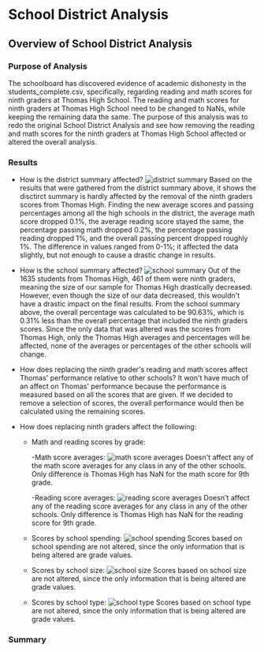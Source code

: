 # School District Analysis

## Overview of School District Analysis

### Purpose of Analysis
The schoolboard has discovered evidence of academic dishonesty in the students_complete.csv, specifically, regarding reading and math scores for ninth graders at Thomas High School. The reading and math scores for ninth graders at Thomas High School need to be changed to NaNs, while keeping the remaining data the same. The purpose of this analysis was to redo the original School District Analysis and see how removing the reading and math scores for the ninth graders at Thomas High School affected or altered the overall analysis.


### Results
- How is the district summary affected?
![district summary](https://user-images.githubusercontent.com/75760493/104870399-0bf5bb80-590e-11eb-8bfd-2ee5651a3573.PNG)
Based on the results that were gathered from the district summary above, it shows the disctirct summary is hardly affected by the removal of the ninth graders scores from Thomas High. Finding the new average scores and passing percentages among all the high schools in the district, the average math score dropped 0.1%, the average reading score stayed the same, the percentage passing math dropped 0.2%, the percentage passing reading dropped 1%, and the overall passing percent dropped roughly 1%. The difference in values ranged from 0-1%; it affected the data slightly, but not enough to cause a drastic change in results.

- How is the school summary affected?
![school summary](https://user-images.githubusercontent.com/75760493/104870514-54ad7480-590e-11eb-973f-e1bf30086a8c.PNG)
Out of the 1635 students from Thomas High, 461 of them were ninth graders, meaning the size of our sample for Thomas High drastically decreased. However, even though the size of our data decreased, this wouldn't have a drastic impact on the final results. From the school summary above, the overall percentage was calculated to be 90.63%, which is 0.31% less than the overall percentage that included the ninth graders scores. Since the only data that was altered was the scores from Thomas High, only the Thomas High averages and percentages will be affected, none of the averages or percentages of the other schools will change.

- How does replacing the ninth grader's reading and math scores affect Thomas' performance relative to other schools?
It won't have much of an affect on Thomas' performance because the performance is measured based on all the scores that are given. If we decided to remove a selection of scores, the overall performance would then be calculated using the remaining scores. 



- How does replacing ninth graders affect the following:
    
    - Math and reading scores by grade:
    
        -Math score averages:
        ![math score averages](https://user-images.githubusercontent.com/75760493/104870535-642cbd80-590e-11eb-9387-40cfba916e3c.PNG)
        Doesn't affect any of the math score averages for any class in any of the other schools. Only difference is Thomas High has NaN for the math score for 9th grade.
    
    
        -Reading score averages:
        ![reading score averages](https://user-images.githubusercontent.com/75760493/104870566-7575ca00-590e-11eb-9ccd-168d04a5d427.PNG)
        Doesn't affect any of the reading score averages for any class in any of the other schools. Only difference is Thomas High has NaN for the reading score for 9th grade.
    
    - Scores by school spending:
    ![school spending](https://user-images.githubusercontent.com/75760493/104870614-91796b80-590e-11eb-8b76-bde885e60b5d.PNG)
    Scores based on school spending are not altered, since the only information that is being altered are grade values.
    
    - Scores by school size:
    ![school size](https://user-images.githubusercontent.com/75760493/104870653-a7872c00-590e-11eb-8359-c5352959d0ac.PNG)
    Scores based on school size are not altered, since the only information that is being altered are grade values.
    
    - Scores by school type:
    ![school type](https://user-images.githubusercontent.com/75760493/104870674-b372ee00-590e-11eb-9cdc-1a02041f573a.PNG)
    Scores based on school type are not altered, since the only information that is being altered are grade values.
    



### Summary

